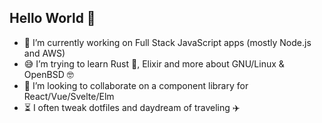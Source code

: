 ## Hello World 👋

- :honeybee: I’m currently working on Full Stack JavaScript apps (mostly Node.js and AWS)
- :sweat_smile: I’m trying to learn Rust 🦀, Elixir and more about GNU/Linux & OpenBSD :nerd_face:
- :octopus: I’m looking to collaborate on a component library for React/Vue/Svelte/Elm
- :hourglass_flowing_sand: I often tweak dotfiles and daydream of traveling :airplane:
